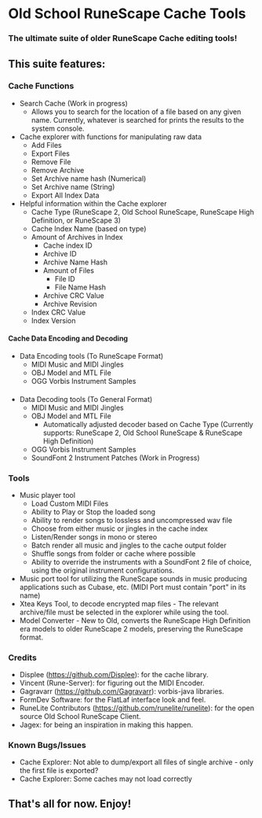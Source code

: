 # Old School RuneScape Cache Tools
### The ultimate suite of older RuneScape Cache editing tools!
## This suite features:
### Cache Functions
* Search Cache (Work in progress)
  * Allows you to search for the location of a file based on any given name. Currently, whatever is searched for prints the results to the system console.
* Cache explorer with functions for manipulating raw data
  * Add Files
  * Export Files
  * Remove File
  * Remove Archive
  * Set Archive name hash (Numerical)
  * Set Archive name (String)
  * Export All Index Data
* Helpful information within the Cache explorer
  * Cache Type (RuneScape 2, Old School RuneScape, RuneScape High Definition, or RuneScape 3)
  * Cache Index Name (based on type)
  * Amount of Archives in Index
    * Cache index ID
    * Archive ID
    * Archive Name Hash
    * Amount of Files
      * File ID
      * File Name Hash
    * Archive CRC Value
    * Archive Revision
  * Index CRC Value
  * Index Version
#### Cache Data Encoding and Decoding
* Data Encoding tools (To RuneScape Format)
  * MIDI Music and MIDI Jingles
  * OBJ Model and MTL File
  * OGG Vorbis Instrument Samples
####
* Data Decoding tools (To General Format)
  * MIDI Music and MIDI Jingles
  * OBJ Model and MTL File
    * Automatically adjusted decoder based on Cache Type (Currently supports: RuneScape 2, Old School RuneScape & RuneScape High Definition)
  * OGG Vorbis Instrument Samples
  * SoundFont 2 Instrument Patches (Work in Progress)
### Tools
* Music player tool
  * Load Custom MIDI Files
  * Ability to Play or Stop the loaded song
  * Ability to render songs to lossless and uncompressed wav file
  * Choose from either music or jingles in the cache index
  * Listen/Render songs in mono or stereo
  * Batch render all music and jingles to the cache output folder
  * Shuffle songs from folder or cache where possible
  * Ability to override the instruments with a SoundFont 2 file of choice, using the original instrument configurations.
* Music port tool for utilizing the RuneScape sounds in music producing applications such as Cubase, etc. (MIDI Port must contain "port" in its name)
* Xtea Keys Tool, to decode encrypted map files - The relevant archive/file must be selected in the explorer while using the tool.
* Model Converter - New to Old, converts the RuneScape High Definition era models to older RuneScape 2 models, preserving the RuneScape format.

### Credits
* Displee (https://github.com/Displee): for the cache library.
* Vincent (Rune-Server): for figuring out the MIDI Encoder.
* Gagravarr (https://github.com/Gagravarr): vorbis-java libraries.
* FormDev Software: for the FlatLaf interface look and feel.
* RuneLite Contributors (https://github.com/runelite/runelite): for the open source Old School RuneScape Client.
* Jagex: for being an inspiration in making this happen.

### Known Bugs/Issues
* Cache Explorer: Not able to dump/export all files of single archive - only the first file is exported?
* Cache Explorer: Some caches may not load correctly

## That's all for now. Enjoy!